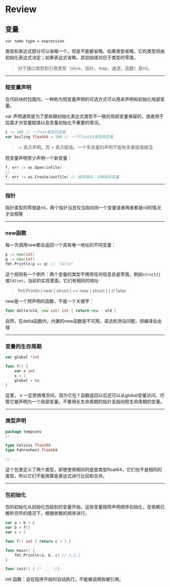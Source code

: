 # Review

## 变量

`var name type = expression`

类型和表达式部分可以省略一个，但是不能都省略。如果类型省略，它的类型将由初始化表达式决定；如果表达式省略，其初始值对应于类型的零值。

>对于接口类型和引用类型（slice，指针，map，通道，函数）是nil。

---

### 短变量声明

在代码块的包围内，一种称为短变量声明的可选方式可以用来声明和初始化局部变量。

var 声明通常是为了那些跟初始化表达式类型不一致的局部变量保留的，或者用于后面才对变量赋值以及变量初始化不重要的情况。

```go
i := 100 // 一个int类型的变量
var boiling float64 = 100 // 一个float64类型的变量
```

> := 表示声明，而 = 表示赋值。一个多变量的声明不能和多重赋值搞混

短变量声明至少声明一个新变量：

```go
f, err := os.Open(infile)
// ...
f, err := os.Create(outfile) // 编译错误：没有新的变量
```

---

### 指针

指针类型的零值是nil，两个指针当且仅当指向同一个变量或者两者都是nil的情况才会相等

---

### new函数

每一次调用new都会返回一个具有唯一地址的不同变量：

```go
p := new(int)
q := new(int)
fmt.Println(p == q) // "false"
```

这个规则有一个例外：两个变量的类型不携带任何信息且是零值，例如`struct{}`或`[0]int`，当前的实现里面，它们有相同的地址

> fmt.Println ( new ( struct ) == new ( struct ) ) // false

new是一个预声明的函数，不是一个关键字：

```go
func delta(old, new int) int { return new - old }
```

自然，在delta函数内，内置的new函数是不可用，语法检测没问题，但编译会出错

---

### 变量的生存周期

```go
var global *int

func f() {
    var x int
    x = 1
    global = &x
}
```

这里， x 一定使用堆空间，因为它在 f 函数返回以后还可以从global变量访问，尽管它被声明为一个局部变量。不要用长生命周期的指针去指向短生命周期的变量。

---

### 类型声明

```go
package tempconv
// ...

type Celsius float64
type Fahrenheit float64

// ...
```

这个包里定义了两个类型，即使使用相同的底层类型float64，它们也不是相同的类型，所以它们不能用算是表达式进行比较和合并。 

---

### 包初始化

包的初始化从初始化包级别的变量开始，这些变量按照声明顺序初始化，在依赖已解析完毕的情况下，根据依赖的顺序进行。

```go
var a = b + c
var b = f()
var c = 1

func f() int { return c + 1 }

func main() {
    fmt.Println(a, b, c) // 3,2,1
}
```

```go
func init() { /* ... */}
```

init 函数：会在程序开始时自动执行，不能被调用和被引用。

